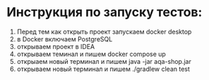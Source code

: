 # Инструкция по запуску тестов:
1. Перед тем как открыть проект запускаем docker desktop
2. в Doсker включаем PostgreSQL
3. открываем проект в IDEA
4. открываем теминал и пишем docker compose up
5. открыаем новый терминал и пишем java -jar aqa-shop.jar
6. открываем новый терминал и пишем ./gradlew clean test
